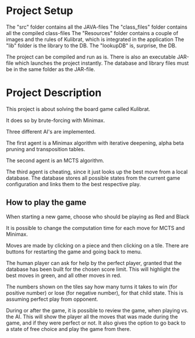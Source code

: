# Project Setup

The "src" folder contains all the JAVA-files
The "class_files" folder contains all the compiled class-files
The "Resources" folder contains a couple of images and the rules of Kulibrat, which is integrated in the application
The "lib" folder is the library to the DB.
The "lookupDB" is, surprise, the DB.

The project can be compiled and run as is.
There is also an executable JAR-file which launches the project instantly. The database and library files must be in the same folder as the JAR-file.

# Project Description

This project is about solving the board game called Kulibrat.

It does so by brute-forcing with Minimax.

Three different AI's are implemented.

The first agent is a Minimax algorithm with iterative deepening, alpha beta pruning and transposition tables.

The second agent is an MCTS algorithm.

The third agent is cheating, since it just looks up the best move from a local database.
The database stores all possible states from the current game configuration and links them to the best respective play.

## How to play the game

When starting a new game, choose who should be playing as Red and Black

It is possible to change the computation time for each move for MCTS and Minimax.

Moves are made by clicking on a piece and then clicking on a tile. There are buttons for restarting the game and going back to menu.

The human player can ask for help by the perfect player, granted that the database has been built for the chosen score limit.
This will highlight the best moves in green, and all other moves in red.

The numbers shown on the tiles say how many turns it takes to win (for positive number) or lose (for negative number), for that child state.
This is assuming perfect play from opponent.

During or after the game, it is possible to review the game, when playing vs. the AI.
This will show the player all the moves that was made during the game, and if they were perfect or not.
It also gives the option to go back to a state of free choice and play the game from there.